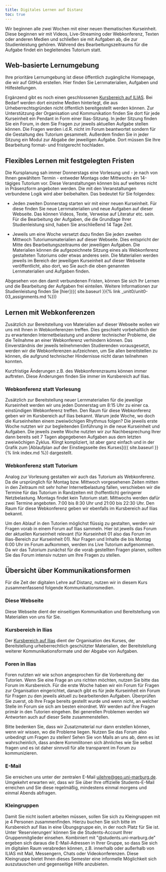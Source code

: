 ```yaml
---
title: Digitales Lernen auf Distanz
toc: true
---
```


Wir beginnen alle zwei Wochen mit einer neuen thematischen Kurseinheit. Diese beginnen wir mit Videos, Live-Streaming oder Webkonferenz, Texten oder anderen Medien und schließen sie mit Aufgaben ab, die zur Studienleistung gehören. Während des Bearbeitungszeitraums für die Aufgabe findet ein begleitendes Tutorium statt.

## Web-basierte Lernumgebung

Ihre prioritäre Lernumgebung ist diese öffentlich zugängliche Homepage, die wir auf GitHub erstellen. Hier finden Sie Lernmaterialien, Aufgaben und Hilfestellungen.

Ergänzend gibt es noch einen geschlossenen [Kursbereich auf ILIAS](https://oer.uni-marburg.de/goto.php?target=crs_1858892&client_id=UNIMR). Bei Bedarf werden dort einzelne Medien hinterlegt, die aus Urheberrechtsgründen nicht öffentlich bereitgestellt werden können. Zur Unterstützung der Organisation und Kommunikation finden Sie dort für jede Kurseinheit ein Pendant in Form einer Ilias-Sitzung. In jeder Sitzung finden Sie ein Forum, in dem Sie Fragen zur jeweils aktuellen Aufgabe stellen können. Die Fragen werden i.d.R. nicht im Forum beantwortet sondern für die Gestaltung des Tutorium gesammelt. Außerdem finden Sie in jeder Sitzung ein Modul zur Abgabe der jeweiligen Aufgabe. Dort müssen Sie Ihre Bearbeitung format- und fristgerecht hochladen.

## Flexibles Lernen mit festgelegten Fristen
Die Kursplanung sah immer Donnerstags eine Vorlesung und - je nach von Ihnen gewähltem Termin - entweder Montags oder Mittwochs ein 14-tägiges Tutorium vor. Diese Veranstaltungen können bis auf weiteres nicht in Präsenzform angeboten werden. Die mit den Veranstaltungen verbundene Logik wird aber beibehalten. Das bedeutet für Sie folgendes:

* Jeden zweiten Donnerstag starten wir mit einer neuen Kurseinheit. Für diese finden Sie neue Lernmaterialien und neue Aufgaben auf dieser Webseite. Das können Videos, Texte, Verweise auf Literatur etc. sein. Für die Bearbeitung der Aufgaben, die die Grundlage Ihrer Studienleistung sind, haben Sie anschließend 14 Tage Zeit.

* Jeweils um eine Woche versetzt dazu finden Sie jeden zweiten Mittwoch Tutoriumsmaterialien auf dieser Webseite. Dies entspricht der Mitte des Bearbeitungszeitraums der jeweiligen Aufgaben. Die Materialien können die aufgezeichnete Sitzung eines als Webkonferenz gestalteten Tutoriums oder etwas anderes sein. Die Materialien werden jeweils im Bereich der jeweiligen Kurseinheit auf dieser Webseite veröffentlicht, also dort, wo Sie auch die oben genannten Lernmaterialien und Aufgaben finden.

Abgesehen von den damit verbundenen Fristen, können Sie sich Ihr Lernen und die Bearbeitung der Aufgaben frei einteilen. Weitere Informationen zur Studienleistung finden Sie [hier]({{ site.baseurl }}{% link _unit0/unit0-03_assignments.md %}))


## Lernen mit Webkonferenzen
Zusätzlich zur Bereitstellung von Materialien auf dieser Webseite wollen wir uns mit Ihnen in Webkonferenzen treffen. Dies geschieht vorbehaltlich der zu erwartenden Internetbelastung und anderer technischer Probleme, die die Teilnahme an einer Webkonferenz verhindern können. Das Einverständnis der jeweils teilnehmenden Studierenden vorausgesetzt, werden wir die Webkonferenzen aufzeichnen, um Sie allen bereitstellen zu können, die aufgrund technischer Hindernisse nicht daran teilnehmen konnten.

Kurzfristige Änderungen z.B. des Webkonferenzraums können immer auftreten. Diese Änderungen finden Sie immer im Kursbereich auf Ilias.

### Webkonferenz statt Vorlesung
Zusätzlich zur Bereitstellung neuer Lernmaterialien für die jeweilige Kurseinheit werden wir uns jeden Donnerstag um 8:15 Uhr zu einer ca. einstündigen Webkonferenz treffen. Den Raum für diese Webkonferenz geben wir im Kursbereich auf Ilias bekannt. Warum jede Woche, wo doch die Kurseinheiten einem zweiwöchigen Rhythmus folgen? Die jeweils erste Woche nutzten wir zur begleitenden Einführung in die neue Kurseinheit und Aufgaben. Die jeweils zweite Woche nutzten wir zur Nachbesprechung Ihrer dann bereits seit 7 Tagen abgegebenen Aufgaben aus dem letzten zweiwöchigen Zyklus. Klingt kompliziert, ist aber ganz einfach und in der Grafik zum [Ablaufplan auf der Einstiegsseite des Kurses]({{ site.baseurl }}{% link index.md %}) dargestellt.


### Webkonferenz statt Tutorium
Analog zur Vorlesung gestalten wir auch das Tutorium als Webkonferenz. Da die ursprünglich für Montag bzw. Mittwoch vorgesehenen Zeiten mitten in den Zeitraum mit sehr hoher Internetbelastung fallen, verschieben wir die Termine für das Tutorium in Randzeiten mit (hoffentlich) geringerer Netzbelastung. Montags findet kein Tutorium statt. Mittwochs werden dafür zwei Termine angeboten. 7:00 bis 8:30 Uhr und 21:00 bis 22:30 Uhr. Den Raum für diese Webkonferenz geben wir ebenfalls im Kursbereich auf Ilias bekannt.

Um den Ablauf in den Tutorien möglichst flüssig zu gestalten, werden wir Fragen vorab in einem Forum auf Ilias sammeln. Hier ist jeweils das Forum der aktuellen Kurseinheit relevant (für Kurseinheit 01 also das Forum im Ilias-Bereich zur Kurseinheit 01). Nur Fragen und Inhalte die bis Montag 6:00 Uhr im Forum aufkommen, werden ins Live Tutorium aufgenommen. Da wir das Tutorium zunächst für die vorab gestellten Fragen planen, sollten Sie das Forum intensiv nutzen um Ihre Fragen zu stellen.  


## Übersicht über Kommunikationsformen

Für die Zeit der digitalen Lehre auf Distanz, nutzen wir in diesem Kurs zusammenfassend folgende Kommunikationsmedien.

### Diese Webseite
Diese Webseite dient der einseitigen Kommunikation und Bereitstellung von Materialien von uns für Sie.

### Kursbereich in Ilias
Der [Kursbereich auf Ilias](https://oer.uni-marburg.de/goto.php?target=crs_1858892&client_id=UNIMR) dient der Organisation des Kurses, der Bereitstellung urheberrechtlich geschützter Materialien, der Bereitstellung weiterer Kommunikationsformate und der Abgabe von Aufgaben.

### Foren in Ilias
Foren nutzten wir wie schon angesprochen für die Vorbereitung der Tutorien. Wenn Sie eine Frage an uns richten möchten, nutzen Sie bitte das Forum im Kursbereich. Für die erste Woche haben wir ein Forum für Fragen zur Organisation eingerichtet, danach gibt es für jede Kurseinheit ein Forum für Fragen zu den jeweils aktuell zu bearbeitenden Aufgaben. Überprüfen Sie zuerst, ob Ihre Frage bereits gestellt wurde und wenn nicht, an welcher Stelle im Forum sie sich am besten einordnet. Wir werden auf ihre Fragen primär in den Tutorien eingehen. Bei generellen Problemen werden wir Antworten auch auf dieser Seite zusammenstellen.

Bitte bedenken Sie, dass wir Zusatzmaterial nur dann erstellen können, wenn wir wissen, wo die Probleme liegen. Nutzen Sie das Forum also unbedingt um Fragen zu stellen! Sehen Sie von Mails an uns ab, denn es ist wahrscheinlich, dass andere Kommilitonen sich ähnliches wie Sie selbst fragen und es ist daher sinnvoll für alle transparent im Forum zu kommunizieren.


### E-Mail
Sie erreichen uns unter der zentralen E-Mail uilehre@geo.uni-marburg.de. Umgekehrt erwarten wir, dass wir Sie über Ihre offizielle Students-E-Mail erreichen und Sie diese regelmäßig, mindestens einmal morgens und einmal Abends abfragen.


### Kleingruppen
Damit Sie nicht isoliert arbeiten müssen, sollen Sie sich zu Kleingruppen mit je 4 Personen zusammenfinden. Hierzu buchen Sie sich bitte im Kursbereich auf Ilias in eine Übungsgruppe ein, in der noch Platz für Sie ist. Unter ‘Reservierungen’ können Sie die Students-Account Ihrer Gruppenmitglieder einsehen. Kombiniert mit "@students.uni-marburg.de" ergeben sich daraus die E-Mail-Adressen in Ihrer Gruppe, so dass Sie sich im digitalen Raum verabreden können, z.B. innerhalb oder außerhalb von ILIAS mit Mail, Messengern, Chats oder Videokonferenzen. Diese Kleingruppe bietet Ihnen dieses Semester eine informelle Möglichkeit sich auszutauschen und gegenseitige Hilfe anzubieten.
